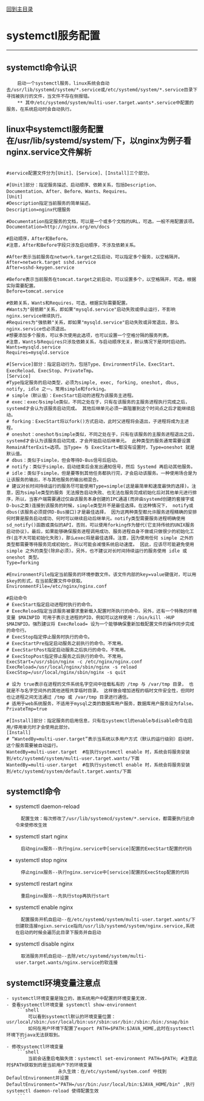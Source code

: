 [回到主目录](/README.md)
# systemctl服务配置
---

## systemctl命令认识
```shell
    启动一个systemctl服务，linux系统会自动去/usr/lib/systemd/system/*.service或/etc/systemd/system/*.service目录下寻找被执行的文件，当文件不存在侧报错。
    ** 其中/etc/systemd/system/multi-user.target.wants*.service中配置的服务，在系统启动时会自动执行。
```

## linux中systemctl服务配置在/usr/lib/systemd/system/下，以nginx为例子看nginx.service文件解析

```shell

#service配置文件分为[Unit]、[Service]、[Install]三个部分。

#[Unit]部分：指定服务描述、启动顺序、依赖关系，包括Description、Documentation、After、Before、Wants、Requires。
[Unit]
#Description指定当前服务的简单描述。
Description=nginx代理服务

#Documentation指定服务的文档，可以是一个或多个文档的URL，可选，一般不用配置该项。
Documentation=http://nginx.org/en/docs

#启动顺序，After和Before。
#注意，After和Before字段只涉及启动顺序，不涉及依赖关系。

#After表示当前服务在network.target之后启动，可以指定多个服务，以空格隔开。
After=network.target sshd.service
After=sshd-keygen.service

#Before表示当前服务在tomcat.target之前启动，可以设置多个，以空格隔开，可选，根据实际需要配置。
Before=tomcat.service

#依赖关系，Wants和Requires，可选，根据实际需要配置。
#Wants为"弱依赖"关系，即如果"mysqld.service"启动失败或停止运行，不影响nginx.service继续执行。
#Requires为"强依赖"关系，即如果"mysqld.service"启动失败或异常退出，那么nginx.service也必须退出。
#想要添加多个服务，可以多次使用此选项，也可以设置一个空格分隔的服务列表。
#注意，Wants与Requires只涉及依赖关系，与启动顺序无关，默认情况下是同时启动的。
Wants=mysqld.service
Requires=mysqld.service

#[Service]部分：指定启动行为，包括Type、EnvironmentFile、ExecStart、ExecReload、ExecStop、PrivateTmp。
[Service]
#Type指定服务的启动类型，必须为simple, exec, forking, oneshot, dbus, notify, idle 之一。常用simple和forking。
# simple（默认值）：ExecStart启动的进程为该服务主进程。
# exec：exec与simple类似，不同之处在于，只有在该服务的主服务进程执行完成之后，systemd才会认为该服务启动完成。 其他后继单元必须一直阻塞到这个时间点之后才能继续启动。
# forking：ExecStart将以fork()方式启动，此时父进程将会退出，子进程将成为主进程。
# oneshot：oneshot与simple类似，不同之处在于，只有在该服务的主服务进程退出之后，systemd才会认为该服务启动完成，才会开始启动后继单元。 此种类型的服务通常需要设置RemainAfterExit=选项。当Type= 与 ExecStart=都没有设置时，Type=oneshot 就是默认值。
# dbus：类似于simple，但会等待D-Bus信号后启动。
# notify：类似于simple，启动结束后会发出通知信号，然后 Systemd 再启动其他服务。
# idle：类似于simple，但是要等到其他任务都执行完，才会启动该服务。一种使用场合是为让该服务的输出，不与其他服务的输出相混合。
# 建议对长时间持续运行的服务尽可能使用Type=simple(这是最简单和速度最快的选择)。注意，因为simple类型的服务 无法报告启动失败、也无法在服务完成初始化后对其他单元进行排序，所以，当客户端需要通过仅由该服务本身创建的IPC通道(而非由systemd创建的套接字或D-bus之类)连接到该服务的时候，simple类型并不是最佳选择。在这种情况下， notify或dbus(该服务必须提供D-Bus接口)才是最佳选择， 因为这两种类型都允许服务进程精确的安排何时算是服务启动成功、何时可以继续启动后继单元。notify类型需要服务进程明确使用sd_notify()函数或类似的API，否则，可以使用forking作为替代(它支持传统的UNIX服务启动协议)。最后，如果能够确保服务进程调用成功、服务进程自身不做或只做很少的初始化工作(且不大可能初始化失败)，那么exec将是最佳选择。注意，因为使用任何 simple 之外的类型都需要等待服务完成初始化，所以可能会减慢系统启动速度。 因此，应该尽可能避免使用 simple 之外的类型(除非必须)。另外，也不建议对长时间持续运行的服务使用 idle 或 oneshot 类型。
Type=forking

#EnvironmentFile指定当前服务的环境参数文件。该文件内部的key=value键值对，可以用$key的形式，在当前配置文件中获取。
EnvironmentFile=/etc/nginx/nginx.conf

#启动命令
# ExecStart指定启动进程时执行的命令。
# ExecReload指定当该服务被要求重新载入配置时所执行的命令。另外，还有一个特殊的环境变量 $MAINPID 可用于表示主进程的PID，例如可以这样使用：/bin/kill -HUP $MAINPID。强烈建议将 ExecReload= 设为一个能够确保重新加载配置文件的操作同步完成的命令行。
# ExecStop指定停止服务时执行的命令。
# ExecStartPre指定启动服务之前执行的命令。不常用。
# ExecStartPost指定启动服务之后执行的命令。不常用。
# ExecStopPost指定停止服务之后执行的命令。不常用。
ExecStart=/usr/sbin/nginx -c /etc/nginx/nginx.conf
ExecReload=/usr/local/nginx/sbin/nginx -s reload
ExecStop=/usr/local/nginx/sbin/nginx -s quit

# 设为 true表示在进程的文件系统名字空间中挂载私有的 /tmp 与 /var/tmp 目录， 也就是不与名字空间外的其他进程共享临时目录。 这样做会增加进程的临时文件安全性，但同时也让进程之间无法通过 /tmp 或 /var/tmp 目录进行通信。
# 适用于web系统服务，不适用于mysql之类的数据库用户服务，数据库用户服务设为false。
PrivateTmp=true

#[Install]部分：指定服务的启用信息，只有在systemctl的enable与disable命令在启用/停用单元时才会使用此部分。
[Install]
# “WantedBy=multi-user.target”表示当系统以多用户方式（默认的运行级别）启动时，这个服务需要被自动运行。
WantedBy=multi-user.target  #在执行systemctl enable 时，系统会将服务安装到/etc/systemd/system/multi-user.target.wants/下面
WantedBy=multi-user.target  #在执行systemctl enable 时，系统会将服务安装到/etc/systemd/system/default.target.wants/下面
```

## systemctl命令
- systemctl daemon-reload
    
        配置生效：每次修改了/usr/lib/systemcd/system/*.service，都需要执行此命令来使修改生效
- systemctl start nginx 
    
        启动nginx服务--执行nginx.service中[service]配置的ExecStart配置的代码
- systemctl stop nginx
        
        停止nginx服务--执行nginx.service中[service]配置的ExecStop配置的代码
- systemctl restart nginx
        
        重启nginx服务--先执行stop再执行start
- systemctl enable nginx

        配置服务开机自启动--在/etc/systemd/system/multi-user.target.wants/下创建软连接ngixn.service指向/usr/lib/systemd/system/nginx.service,系统在启动的时候会遍历此目录下服务并自启动

- systemctl disable nginx

        取消服务开机自启动--去除/etc/systemd/system/multi-user.target.wants/nginx.service的软连接

## systemctl环境变量注意点
    - systemctl环境变量是独立的，故系统用户中配置的环境变量无效.
    - 查看systemctl环境变量 systemctl show-environment
        ```shell
            可以看到systemctl默认的环境变量位置： usr/local/sbin:/usr/local/bin:usr/sbin:usr/bin:/sbin:/bin:/snap/bin
            如何在用户环境下配置了export PATH=$PATH:$JAVA_HOME,此时在systemctl环境下的java无法获取到。
        ```
    - 修改systemctl环境变量 
        ```shell
            当前会话重启电脑失效：systemctl set-environment PATH=$PATH; #注意此时$PATH获取到的是当前用户下的环境变量
                       永久生效：在/etc/systemd/system.conf 中找到DefaultEnvironment并设置DefaultEnvironment="PATH=/usr/bin:/usr/local/bin:$JAVA_HOME/bin" ,执行systemctl daemon-reload 使得配置生效     
        ```
